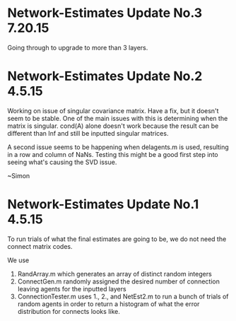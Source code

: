 # Network-Estimates Update No.3 7.20.15
Going through to upgrade to more than 3 layers.

# Network-Estimates Update No.2 4.5.15
Working on issue of singular covariance matrix. Have a fix, but it doesn't seem to be stable. One of the main issues with this is determining when the matrix is singular. cond(A) alone doesn't work because the result can be different than Inf and still be inputted singular matrices.

A second issue seems to be happening when delagents.m is used, resulting in a row and column of NaNs. Testing this might be a good first step into seeing what's causing the SVD issue.

~Simon


# Network-Estimates Update No.1 4.5.15

To run trials of what the final estimates are going to be, we do not need the connect matrix codes.

We use 
  1. RandArray.m which generates an array of distinct random integers
  2. ConnectGen.m randomly assigned the desired number of connection leaving agents for the inputted layers
  3. ConnectionTester.m uses 1., 2., and NetEst2.m to run a bunch of trials of random agents in order to return a histogram of what the error distribution for connects looks like.
